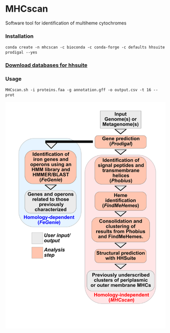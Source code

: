 # MHCscan
Software tool for identification of multiheme cytochromes

### Installation
    conda create -n mhcscan -c bioconda -c conda-forge -c defaults hhsuite prodigal --yes
### [Download databases for hhsuite](https://github.com/soedinglab/hh-suite)

### Usage
    MHCscan.sh -i proteins.faa -g annotation.gff -o output.csv -t 16 --prot

![pipeline](https://github.com/Arkadiy-Garber/MHCscan/blob/main/pipeline.png)

